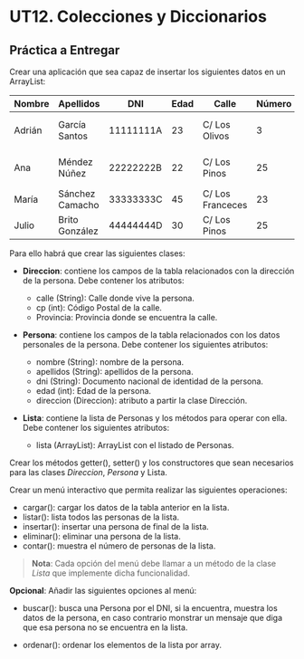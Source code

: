 # UT12. Colecciones y Diccionarios

## Práctica a Entregar

Crear una aplicación que sea capaz de insertar los siguientes datos en un ArrayList:

| Nombre | Apellidos       | DNI       | Edad | Calle            | Número | CP    | Provincia              |
|--------|-----------------|-----------|------|------------------|--------|-------|------------------------|
| Adrián | García Santos   | 11111111A | 23   | C/ Los Olivos    |  3     | 38493 | Santa Cruz de Tenerife |
| Ana    | Méndez Núñez    | 22222222B | 22   | C/ Los Pinos     | 25     | 38403 | Santa Cruz de Tenerife |
| María  | Sánchez Camacho | 33333333C | 45   | C/ Los Franceces | 23     | 38505 | Las Palmas             |
| Julio  | Brito González  | 44444444D | 30   | C/ Los Pinos     | 25     | 38403 | Las Palmas             |

Para ello habrá que crear las siguientes clases:

* __Direccion__: contiene los campos de la tabla relacionados con la dirección de la persona. Debe contener los atributos:

    * calle (String): Calle donde vive la persona.
    * cp (int): Código Postal de la calle.
    * Provincia: Provincia donde se encuentra la calle.

* __Persona__: contiene los campos de la tabla relacionados con los datos personales de la persona. Debe contener los siguientes atributos:

    * nombre (String): nombre de la persona.
    * apellidos (String): apellidos de la persona.
    * dni (String): Documento nacional de identidad de la persona.
    * edad (int): Edad de la persona.
    * direccion (Direccion): atributo a partir la clase Dirección.

* __Lista__: contiene la lista de Personas y los métodos para operar con ella. Debe contener los siguientes atributos:

    * lista (ArrayList<String>): ArrayList con el listado de Personas.

Crear los métodos getter(), setter() y los constructores que sean necesarios para las clases _Direccion_,  _Persona_ y Lista.

Crear un menú interactivo que permita realizar las siguientes operaciones:

* cargar(): cargar los datos de la tabla anterior en la lista. 
* listar(): lista todos las personas de la lista.
* insertar(): insertar una persona de final de la lista.
* eliminar(): eliminar una persona de la lista.
* contar(): muestra el número de personas de la lista.

> __Nota__: Cada opción del menú debe llamar a un método de la clase _Lista_ que implemente dicha funcionalidad.

__Opcional__: Añadir las siguientes opciones al menú:

* buscar(): busca una Persona por el DNI, si la encuentra, muestra los datos de la persona, en caso contrario monstrar un mensaje que diga que esa persona no se encuentra en la lista.

* ordenar(): ordenar los elementos de la lista por array.